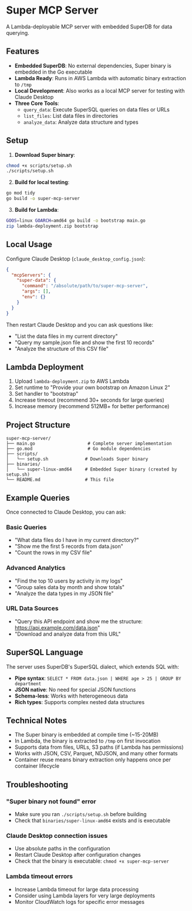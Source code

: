 # Super MCP Server

A Lambda-deployable MCP server with embedded SuperDB for data querying.

## Features

- **Embedded SuperDB**: No external dependencies, Super binary is embedded in the Go executable
- **Lambda Ready**: Runs in AWS Lambda with automatic binary extraction to `/tmp`
- **Local Development**: Also works as a local MCP server for testing with Claude Desktop
- **Three Core Tools**:
  - `query_data`: Execute SuperSQL queries on data files or URLs
  - `list_files`: List data files in directories
  - `analyze_data`: Analyze data structure and types

## Setup

1. **Download Super binary**:
```bash
chmod +x scripts/setup.sh
./scripts/setup.sh
```

2. **Build for local testing**:
```bash
go mod tidy
go build -o super-mcp-server
```

3. **Build for Lambda**:
```bash
GOOS=linux GOARCH=amd64 go build -o bootstrap main.go
zip lambda-deployment.zip bootstrap
```

## Local Usage

Configure Claude Desktop (`claude_desktop_config.json`):
```json
{
  "mcpServers": {
    "super-data": {
      "command": "/absolute/path/to/super-mcp-server",
      "args": [],
      "env": {}
    }
  }
}
```

Then restart Claude Desktop and you can ask questions like:
- "List the data files in my current directory"
- "Query my sample.json file and show the first 10 records"
- "Analyze the structure of this CSV file"

## Lambda Deployment

1. Upload `lambda-deployment.zip` to AWS Lambda
2. Set runtime to "Provide your own bootstrap on Amazon Linux 2"
3. Set handler to "bootstrap" 
4. Increase timeout (recommend 30+ seconds for large queries)
5. Increase memory (recommend 512MB+ for better performance)

## Project Structure

```
super-mcp-server/
├── main.go                    # Complete server implementation
├── go.mod                     # Go module dependencies
├── scripts/
│   └── setup.sh              # Downloads Super binary
├── binaries/
│   └── super-linux-amd64     # Embedded Super binary (created by setup.sh)
└── README.md                 # This file
```

## Example Queries

Once connected to Claude Desktop, you can ask:

### Basic Queries
- "What data files do I have in my current directory?"
- "Show me the first 5 records from data.json"
- "Count the rows in my CSV file"

### Advanced Analytics
- "Find the top 10 users by activity in my logs"
- "Group sales data by month and show totals" 
- "Analyze the data types in my JSON file"

### URL Data Sources
- "Query this API endpoint and show me the structure: https://api.example.com/data.json"
- "Download and analyze data from this URL"

## SuperSQL Language

The server uses SuperDB's SuperSQL dialect, which extends SQL with:
- **Pipe syntax**: `SELECT * FROM data.json | WHERE age > 25 | GROUP BY department`
- **JSON native**: No need for special JSON functions
- **Schema-less**: Works with heterogeneous data
- **Rich types**: Supports complex nested data structures

## Technical Notes

- The Super binary is embedded at compile time (~15-20MB)
- In Lambda, the binary is extracted to `/tmp` on first invocation
- Supports data from files, URLs, S3 paths (if Lambda has permissions)
- Works with JSON, CSV, Parquet, NDJSON, and many other formats
- Container reuse means binary extraction only happens once per container lifecycle

## Troubleshooting

### "Super binary not found" error
- Make sure you ran `./scripts/setup.sh` before building
- Check that `binaries/super-linux-amd64` exists and is executable

### Claude Desktop connection issues
- Use absolute paths in the configuration
- Restart Claude Desktop after configuration changes
- Check that the binary is executable: `chmod +x super-mcp-server`

### Lambda timeout errors  
- Increase Lambda timeout for large data processing
- Consider using Lambda layers for very large deployments
- Monitor CloudWatch logs for specific error messages
